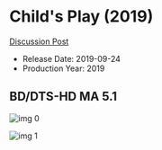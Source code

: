 # Child's Play (2019)

[Discussion Post](https://www.avsforum.com/threads/bass-eq-for-filtered-movies.2995212/post-58566000)

* Release Date: 2019-09-24
* Production Year: 2019

## BD/DTS-HD MA 5.1

![img 0](https://i.imgur.com/LJJBDQ6.jpg)

![img 1](https://i.imgur.com/u21ldlV.png)

